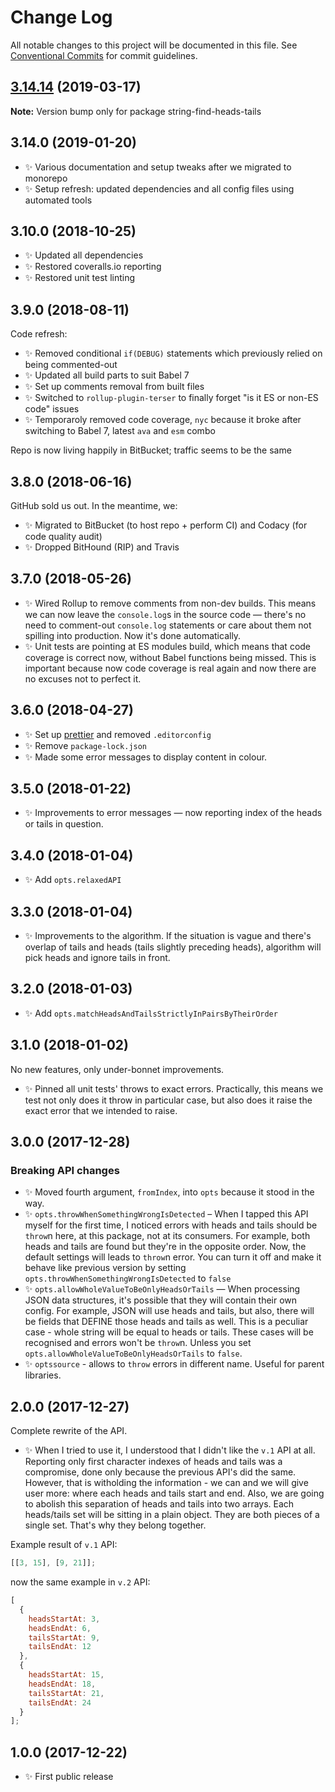 # Change Log

All notable changes to this project will be documented in this file.
See [Conventional Commits](https://conventionalcommits.org) for commit guidelines.

## [3.14.14](https://gitlab.com/codsen/codsen/compare/string-find-heads-tails@3.14.13...string-find-heads-tails@3.14.14) (2019-03-17)

**Note:** Version bump only for package string-find-heads-tails





## 3.14.0 (2019-01-20)

- ✨ Various documentation and setup tweaks after we migrated to monorepo
- ✨ Setup refresh: updated dependencies and all config files using automated tools

## 3.10.0 (2018-10-25)

- ✨ Updated all dependencies
- ✨ Restored coveralls.io reporting
- ✨ Restored unit test linting

## 3.9.0 (2018-08-11)

Code refresh:

- ✨ Removed conditional `if(DEBUG)` statements which previously relied on being commented-out
- ✨ Updated all build parts to suit Babel 7
- ✨ Set up comments removal from built files
- ✨ Switched to `rollup-plugin-terser` to finally forget "is it ES or non-ES code" issues
- ✨ Temporaroly removed code coverage, `nyc` because it broke after switching to Babel 7, latest `ava` and `esm` combo

Repo is now living happily in BitBucket; traffic seems to be the same

## 3.8.0 (2018-06-16)

GitHub sold us out. In the meantime, we:

- ✨ Migrated to BitBucket (to host repo + perform CI) and Codacy (for code quality audit)
- ✨ Dropped BitHound (RIP) and Travis

## 3.7.0 (2018-05-26)

- ✨ Wired Rollup to remove comments from non-dev builds. This means we can now leave the `console.log`s in the source code — there's no need to comment-out `console.log` statements or care about them not spilling into production. Now it's done automatically.
- ✨ Unit tests are pointing at ES modules build, which means that code coverage is correct now, without Babel functions being missed. This is important because now code coverage is real again and now there are no excuses not to perfect it.

## 3.6.0 (2018-04-27)

- ✨ Set up [prettier](https://prettier.io) and removed `.editorconfig`
- ✨ Remove `package-lock.json`
- ✨ Made some error messages to display content in colour.

## 3.5.0 (2018-01-22)

- ✨ Improvements to error messages — now reporting index of the heads or tails in question.

## 3.4.0 (2018-01-04)

- ✨ Add `opts.relaxedAPI`

## 3.3.0 (2018-01-04)

- ✨ Improvements to the algorithm. If the situation is vague and there's overlap of tails and heads (tails slightly preceding heads), algorithm will pick heads and ignore tails in front.

## 3.2.0 (2018-01-03)

- ✨ Add `opts.matchHeadsAndTailsStrictlyInPairsByTheirOrder`

## 3.1.0 (2018-01-02)

No new features, only under-bonnet improvements.

- ✨ Pinned all unit tests' throws to exact errors. Practically, this means we test not only does it throw in particular case, but also does it raise the exact error that we intended to raise.

## 3.0.0 (2017-12-28)

### Breaking API changes

- ✨ Moved fourth argument, `fromIndex`, into `opts` because it stood in the way.
- ✨ `opts.throwWhenSomethingWrongIsDetected` – When I tapped this API myself for the first time, I noticed errors with heads and tails should be `throw`n here, at this package, not at its consumers. For example, both heads and tails are found but they're in the opposite order. Now, the default settings will leads to `throw`n error. You can turn it off and make it behave like previous version by setting `opts.throwWhenSomethingWrongIsDetected` to `false`
- ✨ `opts.allowWholeValueToBeOnlyHeadsOrTails` — When processing JSON data structures, it's possible that they will contain their own config. For example, JSON will use heads and tails, but also, there will be fields that DEFINE those heads and tails as well. This is a peculiar case - whole string will be equal to heads or tails. These cases will be recognised and errors won't be `throw`n. Unless you set `opts.allowWholeValueToBeOnlyHeadsOrTails` to `false`.
- ✨ `optssource` - allows to `throw` errors in different name. Useful for parent libraries.

## 2.0.0 (2017-12-27)

Complete rewrite of the API.

- ✨ When I tried to use it, I understood that I didn't like the `v.1` API at all. Reporting only first character indexes of heads and tails was a compromise, done only because the previous API's did the same. However, that is witholding the information - we can and we will give user more: where each heads and tails start and end. Also, we are going to abolish this separation of heads and tails into two arrays. Each heads/tails set will be sitting in a plain object. They are both pieces of a single set. That's why they belong together.

Example result of `v.1` API:

```js
[[3, 15], [9, 21]];
```

now the same example in `v.2` API:

```js
[
  {
    headsStartAt: 3,
    headsEndAt: 6,
    tailsStartAt: 9,
    tailsEndAt: 12
  },
  {
    headsStartAt: 15,
    headsEndAt: 18,
    tailsStartAt: 21,
    tailsEndAt: 24
  }
];
```

## 1.0.0 (2017-12-22)

- ✨ First public release
